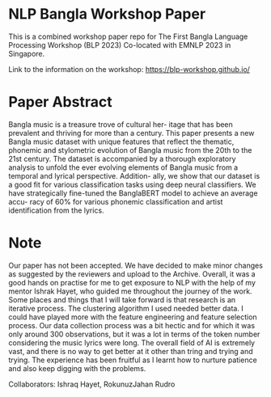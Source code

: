 # NLP Bangla Workshop Paper
This is a combined workshop paper repo for The First Bangla Language Processing Workshop (BLP 2023) Co-located with EMNLP 2023 in Singapore.

Link to the information on the workshop: https://blp-workshop.github.io/

# Paper Abstract

Bangla music is a treasure trove of cultural her-
itage that has been prevalent and thriving for
more than a century. This paper presents a new
Bangla music dataset with unique features that
reflect the thematic, phonemic and stylometric
evolution of Bangla music from the 20th to the
21st century. The dataset is accompanied by
a thorough exploratory analysis to unfold the
ever evolving elements of Bangla music from
a temporal and lyrical perspective. Addition-
ally, we show that our dataset is a good fit for
various classification tasks using deep neural
classifiers. We have strategically fine-tuned the
BanglaBERT model to achieve an average accu-
racy of 60% for various phonemic classification
and artist identification from the lyrics.


# Note
Our paper has not been accepted. We have decided to make minor changes as suggested by the reviewers and upload to the Archive. Overall, it was a good hands on practise for me to get exposure to NLP with the help of my mentor Ishrak Hayet, who guided me throughout the journey of the work. Some places and things that I will take forward is that research is an iterative process. The clustering algorithm I used needed better data. I could have played more with the feature engineering and feature selection process. Our data collection process was a bit hectic and for which it was only around 300 observations, but it was a lot in terms of the token number considering the music lyrics were long. The overall field of AI is extremely vast, and there is no way to get better at it other than tring and trying and trying. The experience has been fruitful as I learnt how to nurture patience and also keep digging with the problems.

Collaborators: Ishraq Hayet, RokunuzJahan Rudro
